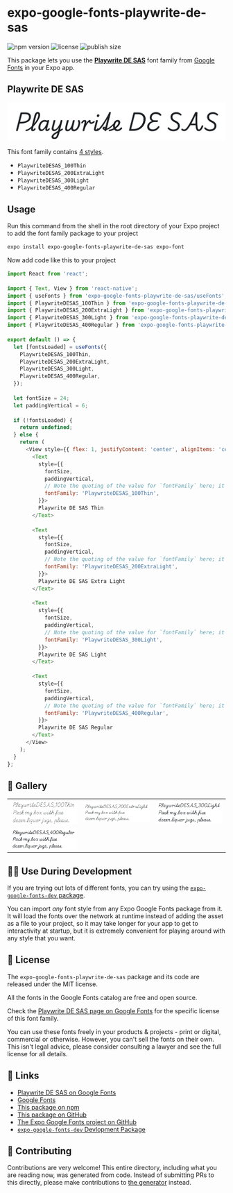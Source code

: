 # expo-google-fonts-playwrite-de-sas

![npm version](https://flat.badgen.net/npm/v/expo-google-fonts-playwrite-de-sas)
![license](https://flat.badgen.net/github/license/expo/google-fonts)
![publish size](https://flat.badgen.net/packagephobia/install/expo-google-fonts-playwrite-de-sas)

This package lets you use the [**Playwrite DE SAS**](https://fonts.google.com/specimen/Playwrite+DE+SAS) font family from [Google Fonts](https://fonts.google.com/) in your Expo app.

## Playwrite DE SAS

![Playwrite DE SAS](./font-family.png)

This font family contains [4 styles](#-gallery).

- `PlaywriteDESAS_100Thin`
- `PlaywriteDESAS_200ExtraLight`
- `PlaywriteDESAS_300Light`
- `PlaywriteDESAS_400Regular`

## Usage

Run this command from the shell in the root directory of your Expo project to add the font family package to your project
```sh
expo install expo-google-fonts-playwrite-de-sas expo-font
```

Now add code like this to your project
```js
import React from 'react';

import { Text, View } from 'react-native';
import { useFonts } from 'expo-google-fonts-playwrite-de-sas/useFonts';
import { PlaywriteDESAS_100Thin } from 'expo-google-fonts-playwrite-de-sas/100Thin';
import { PlaywriteDESAS_200ExtraLight } from 'expo-google-fonts-playwrite-de-sas/200ExtraLight';
import { PlaywriteDESAS_300Light } from 'expo-google-fonts-playwrite-de-sas/300Light';
import { PlaywriteDESAS_400Regular } from 'expo-google-fonts-playwrite-de-sas/400Regular';

export default () => {
  let [fontsLoaded] = useFonts({
    PlaywriteDESAS_100Thin,
    PlaywriteDESAS_200ExtraLight,
    PlaywriteDESAS_300Light,
    PlaywriteDESAS_400Regular,
  });

  let fontSize = 24;
  let paddingVertical = 6;

  if (!fontsLoaded) {
    return undefined;
  } else {
    return (
      <View style={{ flex: 1, justifyContent: 'center', alignItems: 'center' }}>
        <Text
          style={{
            fontSize,
            paddingVertical,
            // Note the quoting of the value for `fontFamily` here; it expects a string!
            fontFamily: 'PlaywriteDESAS_100Thin',
          }}>
          Playwrite DE SAS Thin
        </Text>

        <Text
          style={{
            fontSize,
            paddingVertical,
            // Note the quoting of the value for `fontFamily` here; it expects a string!
            fontFamily: 'PlaywriteDESAS_200ExtraLight',
          }}>
          Playwrite DE SAS Extra Light
        </Text>

        <Text
          style={{
            fontSize,
            paddingVertical,
            // Note the quoting of the value for `fontFamily` here; it expects a string!
            fontFamily: 'PlaywriteDESAS_300Light',
          }}>
          Playwrite DE SAS Light
        </Text>

        <Text
          style={{
            fontSize,
            paddingVertical,
            // Note the quoting of the value for `fontFamily` here; it expects a string!
            fontFamily: 'PlaywriteDESAS_400Regular',
          }}>
          Playwrite DE SAS Regular
        </Text>
      </View>
    );
  }
};

```

## 🔡 Gallery


||||
|-|-|-|
|![PlaywriteDESAS_100Thin](.//100Thin/PlaywriteDESAS_100Thin.ttf.png)|![PlaywriteDESAS_200ExtraLight](.//200ExtraLight/PlaywriteDESAS_200ExtraLight.ttf.png)|![PlaywriteDESAS_300Light](.//300Light/PlaywriteDESAS_300Light.ttf.png)||
|![PlaywriteDESAS_400Regular](.//400Regular/PlaywriteDESAS_400Regular.ttf.png)||||


## 👩‍💻 Use During Development

If you are trying out lots of different fonts, you can try using the [`expo-google-fonts-dev` package](https://github.com/freeboub/google-fonts/tree/master/font-packages/dev#readme).

You can import *any* font style from any Expo Google Fonts package from it. It will load the fonts
over the network at runtime instead of adding the asset as a file to your project, so it may take longer
for your app to get to interactivity at startup, but it is extremely convenient
for playing around with any style that you want.

## 📖 License

The `expo-google-fonts-playwrite-de-sas` package and its code are released under the MIT license.

All the fonts in the Google Fonts catalog are free and open source.

Check the [Playwrite DE SAS page on Google Fonts](https://fonts.google.com/specimen/Playwrite+DE+SAS) for the specific license of this font family.

You can use these fonts freely in your products & projects - print or digital, commercial or otherwise. However, you can't sell the fonts on their own. This isn't legal advice, please consider consulting a lawyer and see the full license for all details.

## 🔗 Links

- [Playwrite DE SAS on Google Fonts](https://fonts.google.com/specimen/Playwrite+DE+SAS)
- [Google Fonts](https://fonts.google.com/)
- [This package on npm](https://www.npmjs.com/package/expo-google-fonts-playwrite-de-sas)
- [This package on GitHub](https://github.com/freeboub/google-fonts/tree/master/font-packages/playwrite-de-sas)
- [The Expo Google Fonts project on GitHub](https://github.com/freeboub/google-fonts)
- [`expo-google-fonts-dev` Devlopment Package](https://github.com/freeboub/google-fonts/tree/master/font-packages/dev)

## 🤝 Contributing

Contributions are very welcome! This entire directory, including what you are reading now, was generated from code. Instead of submitting PRs to this directly, please make contributions to [the generator](https://github.com/freeboub/google-fonts/tree/master/packages/generator) instead.
